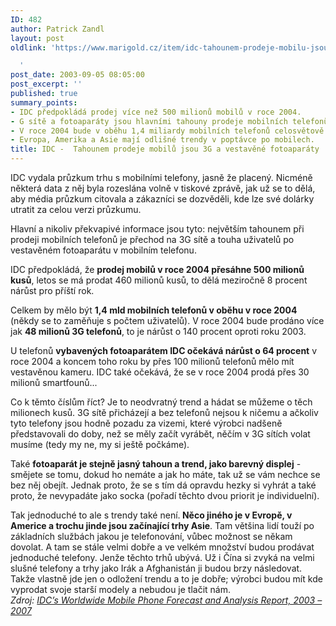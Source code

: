 ```yaml
---
ID: 482
author: Patrick Zandl
layout: post
oldlink: 'https://www.marigold.cz/item/idc-tahounem-prodeje-mobilu-jsou-3g-a-vestavene-fotoaparaty

  '
post_date: 2003-09-05 08:05:00
post_excerpt: ''
published: true
summary_points:
- IDC předpokládá prodej více než 500 milionů mobilů v roce 2004.
- G sítě a fotoaparáty jsou hlavními tahouny prodeje mobilních telefonů.
- V roce 2004 bude v oběhu 1,4 miliardy mobilních telefonů celosvětově.
- Evropa, Amerika a Asie mají odlišné trendy v poptávce po mobilech.
title: IDC -  Tahounem prodeje mobilů jsou 3G a vestavěné fotoaparáty
---
```


<p>
IDC vydala průzkum trhu s mobilními telefony, jasně že placený. Nicméně některá data z něj byla rozeslána volně v tiskové zprávě, jak už se to dělá, aby média průzkum citovala a zákazníci se dozvěděli, kde lze své dolárky utratit za celou verzi průzkumu. </p>

<p>
Hlavní a nikoliv překvapivé informace jsou tyto: největším tahounem při prodeji mobilních telefonů je přechod na 3G sítě a touha uživatelů po vestavěném fotoaparátu v mobilním telefonu. </p>

<p>
IDC předpokládá, že <STRONG>prodej mobilů v roce 2004 přesáhne 500 milionů kusů</STRONG>, letos se má prodat 460 milionů kusů, to dělá meziročně 8 procent nárůst pro příští rok. </p>

<p>
Celkem by mělo být <STRONG>1,4 mld mobilních telefonů v oběhu v roce 2004</STRONG> (někdy se to zaměňuje s počtem uživatelů). V roce 2004 bude prodáno více jak <STRONG>48 milionů 3G telefonů</STRONG>, to je nárůst o&#160;140 procent oproti roku 2003. </p>

<p>
U telefonů <STRONG>vybavených fotoaparátem IDC očekává nárůst o 64 procent</STRONG> v roce 2004 a koncem toho roku by přes 100 milionů telefonů mělo mít vestavěnou kameru. IDC také očekává, že se v roce 2004 prodá přes 30 milionů smartfounů...</p>

<p>
Co k těmto číslům říct? Je to neodvratný trend a hádat se můžeme o těch milionech kusů. 3G sítě přicházejí a bez telefonů nejsou k ničemu a ačkoliv tyto telefony jsou hodně pozadu za vizemi, které výrobci nadšeně představovali do doby, než se měly začít vyrábět, něčím v 3G sítích volat musíme (tedy my ne, my si ještě počkáme).</p>

<p>
Také <STRONG>fotoaparát je stejně jasný tahoun a trend, jako barevný displej</STRONG> - smějete se tomu, dokud ho nemáte a jak ho máte, tak už se vám nechce se bez něj obejít. Jednak proto, že se s tím dá opravdu hezky si vyhrát a také proto, že nevypadáte jako socka (pořadí těchto dvou priorit je individuelní).</p>

<p>
Tak jednoduché to ale s trendy také není.<STRONG> Něco jiného je v Evropě, v Americe a trochu jinde jsou začínající trhy Asie</STRONG>. Tam většina lidí touží po základních službách jakou je telefonování, vůbec možnost se někam dovolat. A tam se stále velmi dobře a ve velkém množství budou prodávat jednoduché telefony. Jenže těchto trhů ubývá. Už i Čína si zvyká na velmi slušné telefony a trhy jako Irák a Afghanistán ji budou brzy následovat. Takže vlastně jde jen o odložení trendu a to je dobře; výrobci budou mít kde vyprodat svoje starší modely a nebudou je tlačit nám.<BR><EM>Zdroj: </EM><A href="http://www.idc.com/getdoc.jhtml;jsessionid=YDBJFW1P533KKCTFA4FCFGAKMUDYWIWD?containerId=pr2003_09_03_085249" target=_blank><EM>IDC&#8217;s Worldwide Mobile Phone Forecast and Analysis Report, 2003 &#8211; 2007</EM></A> </p>
